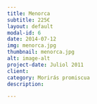 ```yaml
---
title: Menorca 
subtitle: 225€
layout: default
modal-id: 6
date: 2014-07-12
img: menorca.jpg
thumbnail: menorca.jpg
alt: image-alt
project-date: Juliol 2011
client: 
category: Morirás promiscua 
description: 

---
```

